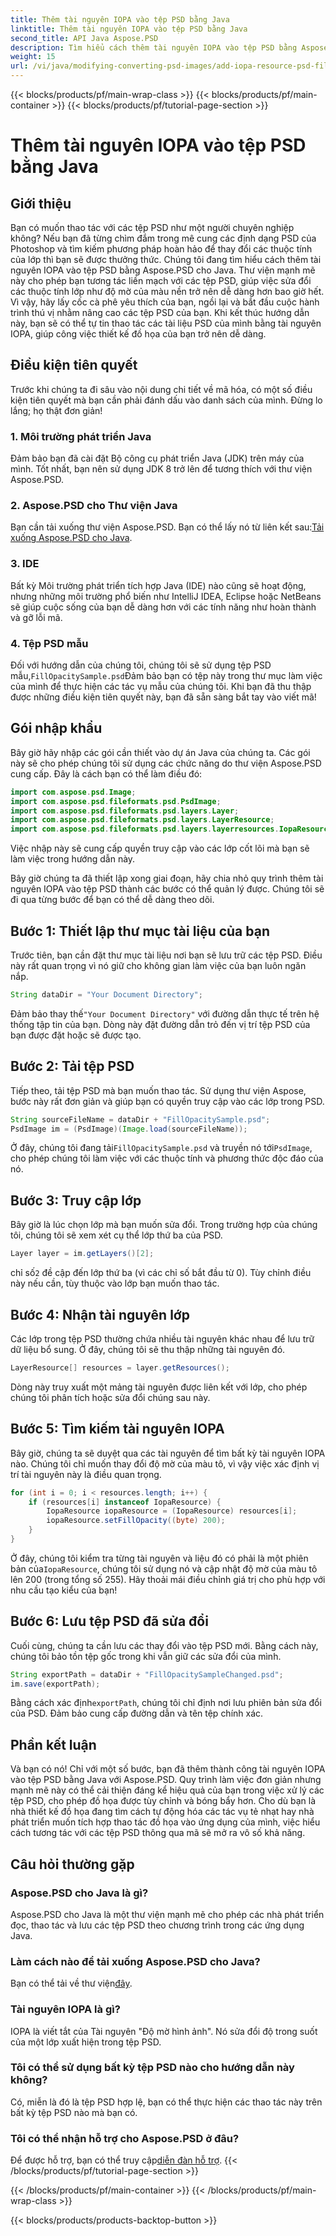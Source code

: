 ```yaml
---
title: Thêm tài nguyên IOPA vào tệp PSD bằng Java
linktitle: Thêm tài nguyên IOPA vào tệp PSD bằng Java
second_title: API Java Aspose.PSD
description: Tìm hiểu cách thêm tài nguyên IOPA vào tệp PSD bằng Aspose.PSD cho Java với hướng dẫn toàn diện này. Các bước đơn giản để thao tác đồ họa hiệu quả.
weight: 15
url: /vi/java/modifying-converting-psd-images/add-iopa-resource-psd-files/
---
```


{{< blocks/products/pf/main-wrap-class >}}
{{< blocks/products/pf/main-container >}}
{{< blocks/products/pf/tutorial-page-section >}}

# Thêm tài nguyên IOPA vào tệp PSD bằng Java

## Giới thiệu
Bạn có muốn thao tác với các tệp PSD như một người chuyên nghiệp không? Nếu bạn đã từng chìm đắm trong mê cung các định dạng PSD của Photoshop và tìm kiếm phương pháp hoàn hảo để thay đổi các thuộc tính của lớp thì bạn sẽ được thưởng thức. Chúng tôi đang tìm hiểu cách thêm tài nguyên IOPA vào tệp PSD bằng Aspose.PSD cho Java. Thư viện mạnh mẽ này cho phép bạn tương tác liền mạch với các tệp PSD, giúp việc sửa đổi các thuộc tính lớp như độ mờ của màu nền trở nên dễ dàng hơn bao giờ hết.
Vì vậy, hãy lấy cốc cà phê yêu thích của bạn, ngồi lại và bắt đầu cuộc hành trình thú vị nhằm nâng cao các tệp PSD của bạn. Khi kết thúc hướng dẫn này, bạn sẽ có thể tự tin thao tác các tài liệu PSD của mình bằng tài nguyên IOPA, giúp công việc thiết kế đồ họa của bạn trở nên dễ dàng.
## Điều kiện tiên quyết
Trước khi chúng ta đi sâu vào nội dung chi tiết về mã hóa, có một số điều kiện tiên quyết mà bạn cần phải đánh dấu vào danh sách của mình. Đừng lo lắng; họ thật đơn giản!
### 1. Môi trường phát triển Java
Đảm bảo bạn đã cài đặt Bộ công cụ phát triển Java (JDK) trên máy của mình. Tốt nhất, bạn nên sử dụng JDK 8 trở lên để tương thích với thư viện Aspose.PSD. 
### 2. Aspose.PSD cho Thư viện Java
 Bạn cần tải xuống thư viện Aspose.PSD. Bạn có thể lấy nó từ liên kết sau:[Tải xuống Aspose.PSD cho Java](https://releases.aspose.com/psd/java/).
### 3. IDE
Bất kỳ Môi trường phát triển tích hợp Java (IDE) nào cũng sẽ hoạt động, nhưng những môi trường phổ biến như IntelliJ IDEA, Eclipse hoặc NetBeans sẽ giúp cuộc sống của bạn dễ dàng hơn với các tính năng như hoàn thành và gỡ lỗi mã.
### 4. Tệp PSD mẫu
 Đối với hướng dẫn của chúng tôi, chúng tôi sẽ sử dụng tệp PSD mẫu,`FillOpacitySample.psd`Đảm bảo bạn có tệp này trong thư mục làm việc của mình để thực hiện các tác vụ mẫu của chúng tôi.
Khi bạn đã thu thập được những điều kiện tiên quyết này, bạn đã sẵn sàng bắt tay vào viết mã!
## Gói nhập khẩu
Bây giờ hãy nhập các gói cần thiết vào dự án Java của chúng ta. Các gói này sẽ cho phép chúng tôi sử dụng các chức năng do thư viện Aspose.PSD cung cấp.
Đây là cách bạn có thể làm điều đó:
```java
import com.aspose.psd.Image;
import com.aspose.psd.fileformats.psd.PsdImage;
import com.aspose.psd.fileformats.psd.layers.Layer;
import com.aspose.psd.fileformats.psd.layers.LayerResource;
import com.aspose.psd.fileformats.psd.layers.layerresources.IopaResource;
```
Việc nhập này sẽ cung cấp quyền truy cập vào các lớp cốt lõi mà bạn sẽ làm việc trong hướng dẫn này. 

Bây giờ chúng ta đã thiết lập xong giai đoạn, hãy chia nhỏ quy trình thêm tài nguyên IOPA vào tệp PSD thành các bước có thể quản lý được. Chúng tôi sẽ đi qua từng bước để bạn có thể dễ dàng theo dõi.
## Bước 1: Thiết lập thư mục tài liệu của bạn
Trước tiên, bạn cần đặt thư mục tài liệu nơi bạn sẽ lưu trữ các tệp PSD. Điều này rất quan trọng vì nó giữ cho không gian làm việc của bạn luôn ngăn nắp.
```java
String dataDir = "Your Document Directory";
```
 Đảm bảo thay thế`"Your Document Directory"` với đường dẫn thực tế trên hệ thống tập tin của bạn. Dòng này đặt đường dẫn trỏ đến vị trí tệp PSD của bạn được đặt hoặc sẽ được tạo.
## Bước 2: Tải tệp PSD 
Tiếp theo, tải tệp PSD mà bạn muốn thao tác. Sử dụng thư viện Aspose, bước này rất đơn giản và giúp bạn có quyền truy cập vào các lớp trong PSD.
```java
String sourceFileName = dataDir + "FillOpacitySample.psd";
PsdImage im = (PsdImage)(Image.load(sourceFileName));
```
 Ở đây, chúng tôi đang tải`FillOpacitySample.psd` và truyền nó tới`PsdImage`, cho phép chúng tôi làm việc với các thuộc tính và phương thức độc đáo của nó. 
## Bước 3: Truy cập lớp 
Bây giờ là lúc chọn lớp mà bạn muốn sửa đổi. Trong trường hợp của chúng tôi, chúng tôi sẽ xem xét cụ thể lớp thứ ba của PSD.
```java
Layer layer = im.getLayers()[2];
```
 chỉ số`2` đề cập đến lớp thứ ba (vì các chỉ số bắt đầu từ 0). Tùy chỉnh điều này nếu cần, tùy thuộc vào lớp bạn muốn thao tác.
## Bước 4: Nhận tài nguyên lớp 
Các lớp trong tệp PSD thường chứa nhiều tài nguyên khác nhau để lưu trữ dữ liệu bổ sung. Ở đây, chúng tôi sẽ thu thập những tài nguyên đó.
```java
LayerResource[] resources = layer.getResources();
```
Dòng này truy xuất một mảng tài nguyên được liên kết với lớp, cho phép chúng tôi phân tích hoặc sửa đổi chúng sau này.
## Bước 5: Tìm kiếm tài nguyên IOPA 
Bây giờ, chúng ta sẽ duyệt qua các tài nguyên để tìm bất kỳ tài nguyên IOPA nào. Chúng tôi chỉ muốn thay đổi độ mờ của màu tô, vì vậy việc xác định vị trí tài nguyên này là điều quan trọng.
```java
for (int i = 0; i < resources.length; i++) {
    if (resources[i] instanceof IopaResource) {
        IopaResource iopaResource = (IopaResource) resources[i];
        iopaResource.setFillOpacity((byte) 200);
    }
}
```
 Ở đây, chúng tôi kiểm tra từng tài nguyên và liệu đó có phải là một phiên bản của`IopaResource`, chúng tôi sử dụng nó và cập nhật độ mờ của màu tô lên 200 (trong tổng số 255). Hãy thoải mái điều chỉnh giá trị cho phù hợp với nhu cầu tạo kiểu của bạn!
## Bước 6: Lưu tệp PSD đã sửa đổi
Cuối cùng, chúng ta cần lưu các thay đổi vào tệp PSD mới. Bằng cách này, chúng tôi bảo tồn tệp gốc trong khi vẫn giữ các sửa đổi của mình.
```java
String exportPath = dataDir + "FillOpacitySampleChanged.psd";
im.save(exportPath);
```
 Bằng cách xác định`exportPath`, chúng tôi chỉ định nơi lưu phiên bản sửa đổi của PSD. Đảm bảo cung cấp đường dẫn và tên tệp chính xác.
## Phần kết luận
Và bạn có nó! Chỉ với một số bước, bạn đã thêm thành công tài nguyên IOPA vào tệp PSD bằng Java với Aspose.PSD. Quy trình làm việc đơn giản nhưng mạnh mẽ này có thể cải thiện đáng kể hiệu quả của bạn trong việc xử lý các tệp PSD, cho phép đồ họa được tùy chỉnh và bóng bẩy hơn.
Cho dù bạn là nhà thiết kế đồ họa đang tìm cách tự động hóa các tác vụ tẻ nhạt hay nhà phát triển muốn tích hợp thao tác đồ họa vào ứng dụng của mình, việc hiểu cách tương tác với các tệp PSD thông qua mã sẽ mở ra vô số khả năng.
## Câu hỏi thường gặp
### Aspose.PSD cho Java là gì?  
Aspose.PSD cho Java là một thư viện mạnh mẽ cho phép các nhà phát triển đọc, thao tác và lưu các tệp PSD theo chương trình trong các ứng dụng Java.
### Làm cách nào để tải xuống Aspose.PSD cho Java?  
 Bạn có thể tải về thư viện[đây](https://releases.aspose.com/psd/java/).
### Tài nguyên IOPA là gì?  
IOPA là viết tắt của Tài nguyên "Độ mờ hình ảnh". Nó sửa đổi độ trong suốt của một lớp xuất hiện trong tệp PSD.
### Tôi có thể sử dụng bất kỳ tệp PSD nào cho hướng dẫn này không?  
Có, miễn là đó là tệp PSD hợp lệ, bạn có thể thực hiện các thao tác này trên bất kỳ tệp PSD nào mà bạn có.
### Tôi có thể nhận hỗ trợ cho Aspose.PSD ở đâu?  
 Để được hỗ trợ, bạn có thể truy cập[diễn đàn hỗ trợ](https://forum.aspose.com/c/psd/34).
{{< /blocks/products/pf/tutorial-page-section >}}

{{< /blocks/products/pf/main-container >}}
{{< /blocks/products/pf/main-wrap-class >}}

{{< blocks/products/products-backtop-button >}}
